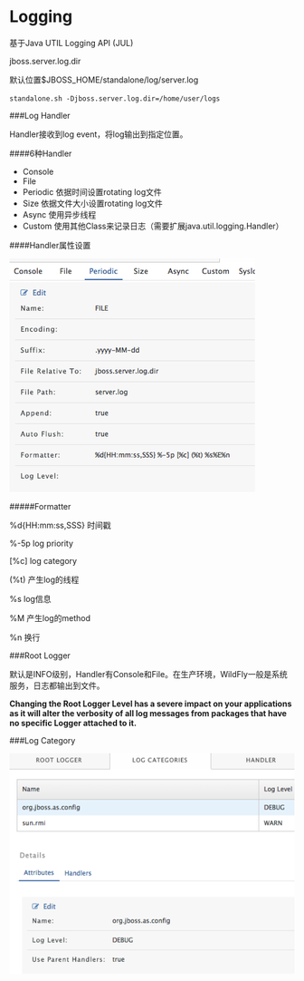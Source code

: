 # Logging

基于Java UTIL Logging API (JUL)

jboss.server.log.dir

默认位置$JBOSS_HOME/standalone/log/server.log

`standalone.sh -Djboss.server.log.dir=/home/user/logs`

###Log Handler

Handler接收到log event，将log输出到指定位置。

####6种Handler

* Console
* File
* Periodic 依据时间设置rotating log文件
* Size 依据文件大小设置rotating log文件
* Async 使用异步线程
* Custom 使用其他Class来记录日志（需要扩展java.util.logging.Handler）

####Handler属性设置

![](img/log_handler.png)

#####Formatter

%d{HH:mm:ss,SSS} 时间戳

%-5p log priority

[%c] log category

(%t) 产生log的线程

%s log信息

%M 产生log的method

%n 换行

###Root Logger

默认是INFO级别，Handler有Console和File。在生产环境，WildFly一般是系统服务，日志都输出到文件。

**Changing the Root Logger Level has a severe impact on your applications as it will alter the verbosity of all log messages from packages that have no specific Logger attached to it.**

###Log Category

![](img/log_cate.png)
